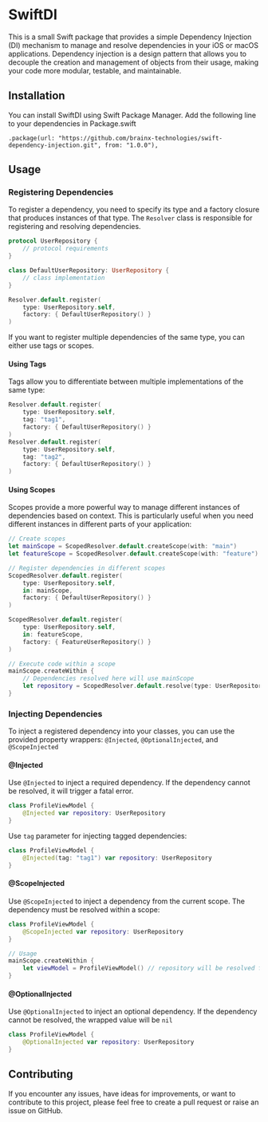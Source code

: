 # SwiftDI

This is a small Swift package that provides a simple Dependency Injection (DI) mechanism to manage and resolve dependencies in your iOS or macOS applications. Dependency injection is a design pattern that allows you to decouple the creation and management of objects from their usage, making your code more modular, testable, and maintainable.
  
## Installation

You can install SwiftDI using Swift Package Manager. Add the following line to your dependencies in Package.swift

```
.package(url: "https://github.com/brainx-technologies/swift-dependency-injection.git", from: "1.0.0"),
```
## Usage
### Registering Dependencies
To register a dependency, you need to specify its type and a factory closure that produces instances of that type. The `Resolver` class is responsible for registering and resolving dependencies.

```swift
protocol UserRepository {
    // protocol requirements
}

class DefaultUserRepository: UserRepository {
    // class implementation
}

Resolver.default.register(
    type: UserRepository.self,
    factory: { DefaultUserRepository() }
)
```

If you want to register multiple dependencies of the same type, you can either use tags or scopes.

#### Using Tags
Tags allow you to differentiate between multiple implementations of the same type:

```swift 
Resolver.default.register(
    type: UserRepository.self,
    tag: "tag1",
    factory: { DefaultUserRepository() }
)
Resolver.default.register(
    type: UserRepository.self,
    tag: "tag2",
    factory: { DefaultUserRepository() }
)
```

#### Using Scopes
Scopes provide a more powerful way to manage different instances of dependencies based on context. This is particularly useful when you need different instances in different parts of your application:

```swift
// Create scopes
let mainScope = ScopedResolver.default.createScope(with: "main")
let featureScope = ScopedResolver.default.createScope(with: "feature")

// Register dependencies in different scopes
ScopedResolver.default.register(
    type: UserRepository.self,
    in: mainScope,
    factory: { DefaultUserRepository() }
)

ScopedResolver.default.register(
    type: UserRepository.self,
    in: featureScope,
    factory: { FeatureUserRepository() }
)

// Execute code within a scope
mainScope.createWithin {
    // Dependencies resolved here will use mainScope
    let repository = ScopedResolver.default.resolve(type: UserRepository.self)
}
```

### Injecting Dependencies
To inject a registered dependency into your classes, you can use the provided property wrappers: `@Injected`, `@OptionalInjected`, and `@ScopeInjected`

#### @Injected
Use `@Injected` to inject a required dependency. If the dependency cannot be resolved, it will trigger a fatal error.
```swift 
class ProfileViewModel {
    @Injected var repository: UserRepository
}
```
Use `tag` parameter for injecting tagged dependencies:
```swift
class ProfileViewModel {
    @Injected(tag: "tag1") var repository: UserRepository
}
```

#### @ScopeInjected
Use `@ScopeInjected` to inject a dependency from the current scope. The dependency must be resolved within a scope:
```swift
class ProfileViewModel {
    @ScopeInjected var repository: UserRepository
}

// Usage
mainScope.createWithin {
    let viewModel = ProfileViewModel() // repository will be resolved from mainScope
}
```

#### @OptionalInjected
Use `@OptionalInjected` to inject an optional dependency. If the dependency cannot be resolved, the wrapped value will be `nil`
```swift 
class ProfileViewModel {
    @OptionalInjected var repository: UserRepository
}
```

## Contributing
If you encounter any issues, have ideas for improvements, or want to contribute to this project, please feel free to create a pull request or raise an issue on GitHub.
